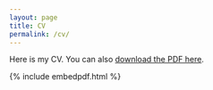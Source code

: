 ```yaml
---
layout: page
title: CV
permalink: /cv/
---
```


Here is my CV. You can also [download the PDF here](https://www.dropbox.com/s/31xmnqhnidqqq1e/RanCV.pdf?dl=0).

{% include embedpdf.html %}

